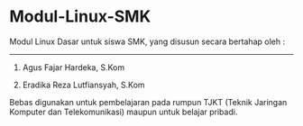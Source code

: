 # Modul-Linux-SMK

Modul Linux Dasar untuk siswa SMK, yang disusun secara bertahap oleh : 

---

1. Agus Fajar Hardeka, S.Kom

2. Eradika Reza Lutfiansyah, S.Kom

Bebas digunakan untuk pembelajaran pada rumpun TJKT (Teknik Jaringan Komputer dan Telekomunikasi) maupun untuk belajar pribadi.

